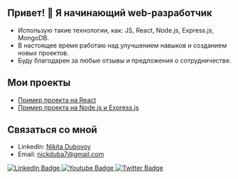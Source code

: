 ## Привет! 👋 Я начинающий web-разработчик

- Использую такие технологии, как: JS, React, Node.js, Express.js, MongoDB.
- В настоящее время работаю над улучшением навыков и созданием новых проектов.
- Буду благодарен за любые отзывы и предложения о сотрудничестве.

## Мои проекты

- [Пример проекта на React](https://github.com/NikitDubovoy/movies-explorer-frontend)
- [Пример проекта на Node.js и Express.js](https://github.com/NikitDubovoy/movies-explorer-api)

## Связаться со мной

- LinkedIn: [Nikita Dubovoy](https://linkedin.com/in/nikita-dubovoy)
- Email: nickduba7@gmail.com
<div id="badges">
  <a href="https://linkedin.com/in/nikita-dubovoy">
    <img src="https://img.shields.io/badge/LinkedIn-blue?style=for-the-badge&logo=linkedin&logoColor=white" alt="LinkedIn Badge"/>
  </a>
  <a href="your-youtube-URL">
    <img src="https://img.shields.io/badge/YouTube-red?style=for-the-badge&logo=youtube&logoColor=white" alt="Youtube Badge"/>
  </a>
  <a href="your-twitter-URL">
    <img src="https://img.shields.io/badge/Twitter-blue?style=for-the-badge&logo=twitter&logoColor=white" alt="Twitter Badge"/>
  </a>
</div>
